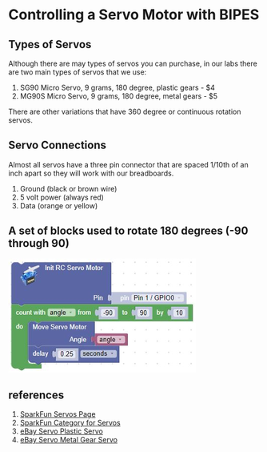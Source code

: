 # Controlling a Servo Motor with BIPES

## Types of Servos

Although there are may types of servos you can purchase, in our labs there are two main types of servos that we use:

1. SG90 Micro Servo, 9 grams, 180 degree, plastic gears - $4
2. MG90S Micro Servo, 9 grams, 180 degree, metal gears - $5

There are other variations that have 360 degree or continuous rotation servos.

## Servo Connections

Almost all servos have a three pin connector that are spaced 1/10th of an inch apart so they will work with our breadboards.

1. Ground (black or brown wire)
2. 5 volt power (always red)
3. Data (orange or yellow)

## A set of blocks used to rotate 180 degrees (-90 through 90)

![Servo Demo](../../img/pico/servoBlocks.jpg)

## references

1. [SparkFun Servos Page](https://www.sparkfun.com/servos)
2. [SparkFun Category for Servos](https://www.sparkfun.com/categories/245)
3. [eBay Servo Plastic Servo](https://www.ebay.com/itm/373083841236)
4. [eBay Servo Metal Gear Servo](https://www.ebay.com/itm/294180115127)